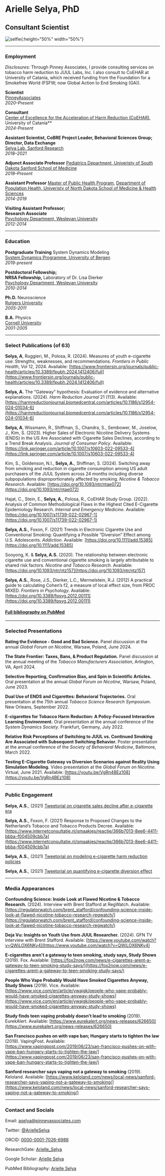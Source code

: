 # Arielle Selya, PhD
## Consultant Scientist


![selfie](https://raw.githubusercontent.com/ArielleSelya/ArielleSelya.github.io/main/PA_Headshot_round_2.jpg){:height="50%" width="50%"}


_____________________________


### Employment

*Disclosures:* Through Pinney Associates, I provide consulting services on tobacco harm reduction to JUUL Labs, Inc. I also consult to CoEHAR at University of Catania, which received funding from the Foundation for a Smokefree World (FSFW; now Global Action to End Smoking (GA)).

**Scientist** \
[PinneyAssociates](https://www.pinneyassociates.com/team/arielle-selya-phd/) \
*2020–Present*


**Consultant** \
[Center of Excellence for the Acceleration of Harm Reduction (CoEHAR)](https://www.coehar.org/), University of Catania** \
*2024-Present*


**Assistant Scientist, CoBRE Project Leader, Behavioral Sciences Group;** \
**Director, Data Exchange** \
[Selya Lab, Sanford Research](https://research.sanfordhealth.org/researchers-and-labs/selya-lab) \
*2018–2021*


**Adjunct Associate Professor** 
[Pediatrics Department, Univeristy of South Dakota Sanford School of Medicine](https://www.usd.edu/medicine/pediatrics) \
*2018–Present*


**Assistant Professor** 
[Master of Public Health Program](https://und.edu/programs/public-health-mph/), [Department of Population Health, Univeristy of North Dakota School of Medicine & Health Sciences](https://med.und.edu/population-health/index.html) \
*2014-2019*


**Visiting Assistant Professor;** \
**Research Associate** \
[Psychology Department, Wesleyan University](https://www.wesleyan.edu/psyc/) \
*2012-2014*



_____________________________
### Education

**Postgraduate Training** System Dynamics Modeling \
[System Dynamics Programme, University of Bergen](https://www.uib.no/en/studies/MASV-SYSDY/) \
*2019-present*


**Postdoctoral Fellowship;** \
**NRSA Fellowship,** Laboratory of Dr. Lisa Dierker \
[Psychology Department, Wesleyan University](https://www.wesleyan.edu/psyc/) \
*2010-2014*


**Ph.D.** Neuroscience \
[Rutgers University](https://sasn.rutgers.edu/research/centers-institutes/center-molecular-and-behavioral-neuroscience-cmbn) \
*2005-2011*


**B.A.** Physics \
[Cornell University](https://physics.cornell.edu/) \
*2001-2005*


_____________________________


### Select Publications (of 63)

**Selya, A**, Ruggieri, M., Polosa, R. (2024). Measures of youth e-cigarette use: Strengths, weaknesses, and recommendations. *Frontiers in Public Health*, Vol 12, 2024. Available: [https://www.frontiersin.org/journals/public-health/articles/10.3389/fpubh.2024.1412406/full](https://www.frontiersin.org/journals/public-health/articles/10.3389/fpubh.2024.1412406/full)


**Selya, A.** The "Gateway" hypothesis: Evaluation of evidence and alternative explanations. (2024). *Harm Reduction Journal* 21 (113). Available: [https://harmreductionjournal.biomedcentral.com/articles/10.1186/s12954-024-01034-6](https://harmreductionjournal.biomedcentral.com/articles/10.1186/s12954-024-01034-6)


**Selya, A**, Wissmann, R., Shiffman, S., Chandra, S., Sembower, M., Joselow, J., Kim, S. (2023). Higher Sales of Electronic Nicotine Delivery Systems (ENDS) in the US Are Associated with Cigarette Sales Declines, according to a Trend Break Analysis. *Journal of Consumer Policy*. Available: [https://link.springer.com/article/10.1007/s10603-022-09533-4](https://link.springer.com/article/10.1007/s10603-022-09533-4)


Kim, S., Goldenson, N.I., **Selya, A.**, Shiffman, S. (2024). Switching away from smoking and reduction in cigarette consumption among US adult purchasers of the JUUL System across 24 months including diverse subpopulations disproportionately affected by smoking. *Nicotine & Tobacco Research*. Available: [https://doi.org/10.1093/ntr/ntae072](https://doi.org/10.1093/ntr/ntae072)


Hajat, C., Stein, E., **Selya, A.**, Polosa, R., CoEHAR Study Group. (2022). Analysis of Common Methodological Flaws in the Highest Cited E-Cigarette Epidemiology Research. *Internal and Emergency Medicine*. Available: [https://doi.org/10.1007/s11739-022-02967-1](https://doi.org/10.1007/s11739-022-02967-1)


**Selya, A.S.**, Foxon, F. (2021) Trends in Electronic Cigarette Use and Conventional Smoking: Quantifying a Possible “Diversion” Effect among U.S. Adolescents. *Addiction*. Available: [https://doi.org/10.1111/add.15385](https://doi.org/10.1111/add.15385)


Sooyong, K. & **Selya, A.S.** (2020). The relationship between electronic cigarette use and conventional cigarette smoking is largely attributable to shared risk factors. *Nicotine and Tobacco Research*. Available: [https://doi.org/10.1093/ntr/ntz157](https://doi.org/10.1093/ntr/ntz157)


**Selya, A.S.**, Rose, J.S., Dierker, L.C., Mermelstein, R.J. (2012) A practical guide to calculating Cohen’s f2, a measure of local effect size, from PROC MIXED. *Frontiers in Psychology*. Available: [https://doi.org/10.3389/fpsyg.2012.00111](https://doi.org/10.3389/fpsyg.2012.00111)


#### [Full bibliography on PubMed](https://www.ncbi.nlm.nih.gov/myncbi/1zSOqjy9YEv5E/bibliography/public/)


_____________________________

### Selected Presentations

**Rating the Evidence - Good and Bad Science.** Panel discussion at the annual *Global Forum on Nicotine*, Warsaw, Poland, June 2024.


**The State Frontier: Taxes, Bans, & Product Regulation.** Panel discussion at the annual meeting of the *Tobacco Manufacturers Association*, Arlington, VA, April 2024.


**Selective Reporting, Confirmation Bias, and Spin in Scientific Articles.** Oral presentation at the annual *Global Forum on Nicotine*, Warsaw, Poland, June 2023.


**Dual Use of ENDS and Cigarettes: Behavioral Trajectories.** Oral presentation at the 75th annual *Tobacco Science Research Symposium*. New Orleans, September 2022.


**E-cigarettes for Tobacco Harm Reduction: A Policy-Focused Interactive Learning Environment.** Oral presentation at the annual conference of the *System Dynamics Society*. Frankfurt, Germany, July 2022.


**Relative Risk Perceptions of Switching to JUUL vs. Continued Smoking Are Associated with Subsequent Switching Behavior.** Poster presentation at the annual conference of the *Society of Behavioral Medicine*, Baltimore, March 2022.


**Testing E-Cigarette Gateway vs Diversion Scenarios against Reality Using Simulation Modeling.** Video presentation at the *Global Forum on Nicotine*. Virtual, June 2021. Available: [https://youtu.be/VgRn4BEz108](https://youtu.be/VgRn4BEz108)

_____________________________

### Public Engagement

**Selya, A.S.**, (2021) [Tweetorial on cigarette sales decline after e-cigarette era](https://twitter.com/ArielleSelya/status/1585706514244780032)

**Selya, A.S.**, Foxon, F. (2021) Response to Proposed Changes to the Netherland’s Tobacco and Tobacco Products Decree. Available: [https://www.internetconsultatie.nl/smaakjes/reactie/366b7013-8ee6-4411-bbba-f004509cbb7a](https://www.internetconsultatie.nl/smaakjes/reactie/366b7013-8ee6-4411-bbba-f004509cbb7a)

**Selya, A.S.**, (2021) [Tweetorial on modeling e-cigarette harm reduction policies](https://twitter.com/ArielleSelya/status/1374701699777060864) 

**Selya, A.S.**, (2021) [Tweetorial on quantifying e-cigarette diversion effect](https://twitter.com/ArielleSelya/status/1346481055608422401)

_____________________________


### Media Appearances

**Confounding Science: Inside Look at Flawed Nicotine & Tobacco Research.** (2024). Interview with Brent Stafford at RegWatch. Available: [https://regulatorwatch.com/brent_stafford/confounding-science-inside-look-at-flawed-nicotine-tobacco-research-regwatch/](https://regulatorwatch.com/brent_stafford/confounding-science-inside-look-at-flawed-nicotine-tobacco-research-regwatch/)


**Deja Vu: Insights on Youth Use from JUUL Researcher.** (2024). GFN TV Interview with Brent Stafford. Available: [https://www.youtube.com/watch?v=QWiLOX6NKy4](https://www.youtube.com/watch?v=QWiLOX6NKy4)


**E-cigarettes aren't a gateway to teen smoking, study says, Study Shows** (2019). Fox. Available: [https://fox2now.com/news/e-cigarettes-arent-a-gateway-to-teen-smoking-study-says/](https://fox2now.com/news/e-cigarettes-arent-a-gateway-to-teen-smoking-study-says/)


**People Who Vape Probably Would Have Smoked Cigarettes Anyway, Study Shows** (2019). Vice. Available: [https://www.vice.com/en/article/ywajgk/people-who-vape-probably-would-have-smoked-cigarettes-anyway-study-shows](https://www.vice.com/en/article/ywajgk/people-who-vape-probably-would-have-smoked-cigarettes-anyway-study-shows)


**Study finds teen vaping probably doesn't lead to smoking** (2019). EurekAlert. Available: [https://www.eurekalert.org/news-releases/626650](https://www.eurekalert.org/news-releases/626650)


**San Francisco pushes on with vape ban; Hungary starts to tighten the law** (2019). VapingPost. Available: [https://www.vapingpost.com/2019/06/23/san-francisco-pushes-on-with-vape-ban-hungary-starts-to-tighten-the-law/](https://www.vapingpost.com/2019/06/23/san-francisco-pushes-on-with-vape-ban-hungary-starts-to-tighten-the-law/)


**Sanford researcher says vaping not a gateway to smoking** (2019). Keloland. Available: [https://www.keloland.com/news/local-news/sanford-researcher-says-vaping-not-a-gateway-to-smoking/](https://www.keloland.com/news/local-news/sanford-researcher-says-vaping-not-a-gateway-to-smoking/)


_____________________________


### Contact and Socials

Email: aselya@pinneyassociates.com


Twitter: [@ArielleSelya](https://twitter.com/ArielleSelya)


ORCID: [0000-0001-7026-6988](https://orcid.org/0000-0001-7026-6988)


ResearchGate: [Arielle_Selya](https://www.researchgate.net/profile/Arielle-Selya)


Google Scholar: [Arielle Selya](https://scholar.google.com/citations?hl=en&user=dP1kl0IAAAAJ)


PubMed Bibliography: [Arielle Selya](https://www.ncbi.nlm.nih.gov/myncbi/1zSOqjy9YEv5E/bibliography/public/)

